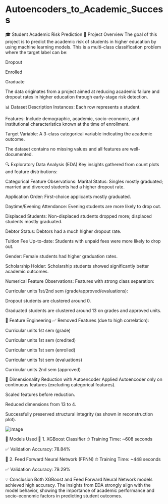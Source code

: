 # Autoencoders_to_Academic_Success

🎓 Student Academic Risk Prediction
📘 Project Overview
The goal of this project is to predict the academic risk of students in higher education by using machine learning models. This is a multi-class classification problem where the target label can be:

Dropout

Enrolled

Graduate


The data originates from a project aimed at reducing academic failure and dropout rates in higher education through early-stage risk detection.


📊 Dataset Description
Instances: Each row represents a student.

Features: Include demographic, academic, socio-economic, and institutional characteristics known at the time of enrollment.

Target Variable: A 3-class categorical variable indicating the academic outcome.

The dataset contains no missing values and all features are well-documented.



🔍 Exploratory Data Analysis (EDA)
Key insights gathered from count plots and feature distributions:



Categorical Feature Observations:
Marital Status: Singles mostly graduated; married and divorced students had a higher dropout rate.

Application Order: First-choice applicants mostly graduated.

Daytime/Evening Attendance: Evening students are more likely to drop out.

Displaced Students: Non-displaced students dropped more; displaced students mostly graduated.

Debtor Status: Debtors had a much higher dropout rate.

Tuition Fee Up-to-date: Students with unpaid fees were more likely to drop out.

Gender: Female students had higher graduation rates.

Scholarship Holder: Scholarship students showed significantly better academic outcomes.



Numerical Feature Observations:
Features with strong class separation:

Curricular units 1st/2nd sem (grade/approved/evaluations):

Dropout students are clustered around 0.

Graduated students are clustered around 13 on grades and approved units.




📌 Feature Engineering
✅ Removed Features (due to high correlation):

Curricular units 1st sem (grade)

Curricular units 1st sem (credited)

Curricular units 1st sem (enrolled)

Curricular units 1st sem (evaluations)

Curricular units 2nd sem (approved)




🧬 Dimensionality Reduction with Autoencoder
Applied Autoencoder only on continuous features (excluding categorical features).

Scaled features before reduction.

Reduced dimensions from 13 to 4.

Successfully preserved structural integrity (as shown in reconstruction plot).

![image](https://github.com/user-attachments/assets/6f46e807-8463-4bda-819d-e3881f681f55)




🧠 Models Used
🔷 1. XGBoost Classifier
⏱ Training Time: ~608 seconds

✅ Validation Accuracy: 78.84%

🔶 2. Feed Forward Neural Network (FFNN)
⏱ Training Time: ~448 seconds

✅ Validation Accuracy: 79.29%




💡 Conclusion
Both XGBoost and Feed Forward Neural Network models achieved high accuracy. The insights from EDA strongly align with the model behavior, showing the importance of academic performance and socio-economic factors in predicting student outcomes.
